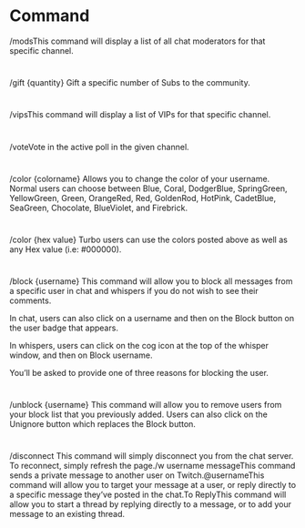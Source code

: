 # Command

/modsThis command will display a list of all chat moderators for that specific channel.
#
/gift {quantity} Gift a specific number of Subs to the community.
#
/vipsThis command will display a list of VIPs for that specific channel.
#
/voteVote in the active poll in the given channel.
#
/color {colorname} Allows you to change the color of your username. Normal users can choose between Blue, Coral, DodgerBlue, SpringGreen, YellowGreen, Green, OrangeRed, Red, GoldenRod, HotPink, CadetBlue, SeaGreen, Chocolate, BlueViolet, and Firebrick.
#
/color {hex value} Turbo users can use the colors posted above as well as any Hex value (i.e: #000000).
#
/block {username} This command will allow you to block all messages from a specific user in chat and whispers if you do not wish to see their comments.

In chat, users can also click on a username and then on the Block button on the user badge that appears.

In whispers, users can click on the cog  icon at the top of the whisper window, and then on Block username.

You’ll be asked to provide one of three reasons for blocking the user.
#
/unblock {username} This command will allow you to remove users from your block list that you previously added.
Users can also click on the Unignore button which replaces the Block button.
#
/disconnect This command will simply disconnect you from the chat server. To reconnect, simply refresh the page./w username messageThis command sends a private message to another user on Twitch.@usernameThis command will allow you to target your message at a user, or reply directly to a specific message they’ve posted in the chat.To ReplyThis command will allow you to start a thread by replying directly to a message, or to add your message to an existing thread.